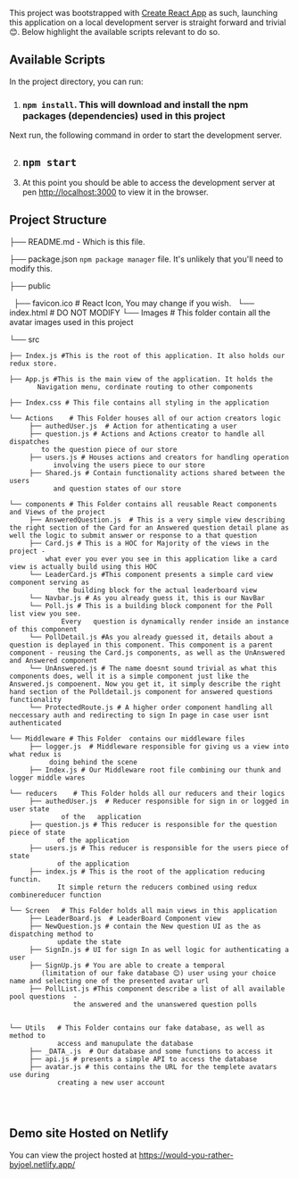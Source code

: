 

This project was bootstrapped with [Create React App](https://github.com/facebook/create-react-app) as such, launching this application on a local development server is straight forward and trivial 😊. Below highlight the available scripts relevant to do so.

## Available Scripts

In the project directory, you can run:


1. ###   `npm install`. This will download and install the npm packages (dependencies) used in this project

Next run, the following command in order to start the development server. 

2. ## `npm start`

3. At this point you should be able to access the development server at pen [http://localhost:3000](http://localhost:3000) to view it in the browser.


## Project Structure


├── README.md - Which is this file.

├── package.json  `npm package manager` file. It's unlikely that you'll need to modify this.

├── public

    ├── favicon.ico # React Icon, You may change if you wish.
    └── index.html # DO NOT MODIFY
    └── Images # This folder contain all the avatar images used in this project

└── src

    ├── Index.js #This is the root of this application. It also holds our redux store.

    ├── App.js #This is the main view of the application. It holds the
           Navigation menu, cordinate routing to other components
    
    ├── Index.css # This file contains all styling in the application

    └── Actions    # This Folder houses all of our action creators logic
         ├── authedUser.js  # Action for athenticating a user
         ├── question.js # Actions and Actions creator to handle all dispatches
            to the question piece of our store
         ├── users.js # Houses actions and creators for handling operation
               involving the users piece to our store
         ├── Shared.js # Contain functionality actions shared between the users 
               and question states of our store

    └── components # This Folder contains all reusable React components and Views of the project
         ├── AnsweredQuestion.js  # This is a very simple view describing the right section of the Card for an Answered question detail plane as well the logic to submit answer or response to a that question
         ├── Card.js # This is a HOC for Majority of the views in the project - 
             what ever you ever you see in this application like a card view is actually build using this HOC
         └── LeaderCard.js #This component presents a simple card view component serving as 
                the building block for the actual leaderboard view
         └── Navbar.js # As you already guess it, this is our NavBar
         └── Poll.js # This is a building block component for the Poll list view you see.
                 Every   question is dynamically render inside an instance of this component
         └── PollDetail.js #As you already guessed it, details about a question is deplayed in this component. This component is a parent component - reusing the Card.js components, as well as the UnAnswered and Answered component
         └── UnAnswered.js # The name doesnt sound trivial as what this components does, well it is a simple component just like the Answered.js compoenent. Now you get it, it simply describe the right hand section of the Polldetail.js component for answered questions functionality
         └── ProtectedRoute.js # A higher order component handling all neccessary auth and redirecting to sign In page in case user isnt authenticated

    └── Middleware # This Folder  contains our middleware files
         ├── logger.js  # Middleware responsible for giving us a view into what redux is 
              doing behind the scene
         ├── Index.js # Our Middleware root file combining our thunk and logger middle wares

    └── reducers    # This Folder holds all our reducers and their logics
         ├── authedUser.js  # Reducer responsible for sign in or logged in user state
                 of the   application
         ├── question.js # This reducer is responsible for the question piece of state
                of the application
         ├── users.js # This reducer is responsible for the users piece of state
                of the application
         ├── index.js # This is the root of the application reducing functin. 
                It simple return the reducers combined using redux combinereducer function
        
    └── Screen   # This Folder holds all main views in this application
         ├── LeaderBoard.js  # LeaderBoard Component view
         ├── NewQuestion.js # contain the New question UI as the as dispatching method to 
                update the state
         ├── SignIn.js # UI for sign In as well logic for authenticating a user
         ├── SignUp.js # You are able to create a temporal 
            (limitation of our fake database 😊) user using your choice name and selecting one of the presented avatar url
         ├── PollList.js #This component describe a list of all available pool questions  - 
                    the answered and the unanswered question polls
           
        
    └── Utils   # This Folder contains our fake database, as well as method to 
                access and manupulate the database
         ├── _DATA_.js  # Our database and some functions to access it
         ├── api.js # presents a simple API to access the database
         ├── avatar.js # this contains the URL for the templete avatars use during 
                creating a new user account
         
    
       
## Demo site Hosted on Netlify
You can view the project hosted at https://would-you-rather-byjoel.netlify.app/


